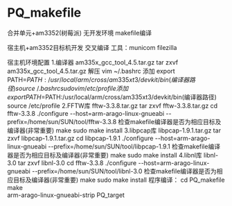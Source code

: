 # PQ_makefile
合并单元+am3352(树莓派)    无开发环境    makefile编译




  宿主机+am3352目标机开发  交叉编译  工具：municom filezilla

宿主机环境配置
1.编译器 am335x_gcc_tool_4.5.tar.gz
   tar zxvf am335x_gcc_tool_4.5.tar.gz 解压
   vim ~/.bashrc   添加 export PATH=$PATH:/usr/local/arm/cross/am335xt3/devkit/bin(编译器路径)
   source ~/.bashrc
   sudo vim /etc/profile  添加 export PATH=$PATH:/usr/local/arm/cross/am335xt3/devkit/bin(编译器路径)
   source /etc/profile
2.FFTW库 fftw-3.3.8.tar.gz
   tar zxvf fftw-3.3.8.tar.gz
   cd fftw-3.3.8
   ./configure --host=arm-arago-linux-gnueabi --prefix=/home/sun/SUN/tool/fftw-3.3.8 检查makefile编译器是否为相应目标及编译器(非常重要)
   make
   sudo make install
3.libpcap库 libpcap-1.9.1.tar.gz
   tar zxvf libpcap-1.9.1.tar.gz
   cd libpcap-1.9.1
   ./configure --host=arm-arago-linux-gnueabi --prefix=/home/sun/SUN/tool/libpcap-1.9.1 检查makefile编译器是否为相应目标及编译器(非常重要)
   make
   sudo make install
4.libnl库 libnl-3.0
   tar zxvf libnl-3.0
   cd fftw-3.3.8
   ./configure --host=arm-arago-linux-gnueabi --prefix=/home/sun/SUN/tool/libnl-3.0 检查makefile编译器是否为相应目标及编译器(非常重要)
   make
   sudo make install
程序编译：
   cd PQ_makefile
   make                               
   arm-arago-linux-gnueabi-strip PQ_target
      
   
   
